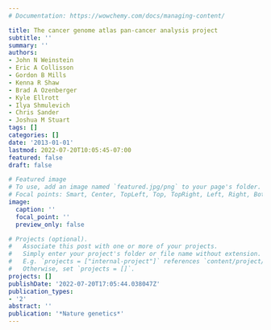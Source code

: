 ```yaml
---
# Documentation: https://wowchemy.com/docs/managing-content/

title: The cancer genome atlas pan-cancer analysis project
subtitle: ''
summary: ''
authors:
- John N Weinstein
- Eric A Collisson
- Gordon B Mills
- Kenna R Shaw
- Brad A Ozenberger
- Kyle Ellrott
- Ilya Shmulevich
- Chris Sander
- Joshua M Stuart
tags: []
categories: []
date: '2013-01-01'
lastmod: 2022-07-20T10:05:45-07:00
featured: false
draft: false

# Featured image
# To use, add an image named `featured.jpg/png` to your page's folder.
# Focal points: Smart, Center, TopLeft, Top, TopRight, Left, Right, BottomLeft, Bottom, BottomRight.
image:
  caption: ''
  focal_point: ''
  preview_only: false

# Projects (optional).
#   Associate this post with one or more of your projects.
#   Simply enter your project's folder or file name without extension.
#   E.g. `projects = ["internal-project"]` references `content/project/deep-learning/index.md`.
#   Otherwise, set `projects = []`.
projects: []
publishDate: '2022-07-20T17:05:44.038047Z'
publication_types:
- '2'
abstract: ''
publication: '*Nature genetics*'
---
```


